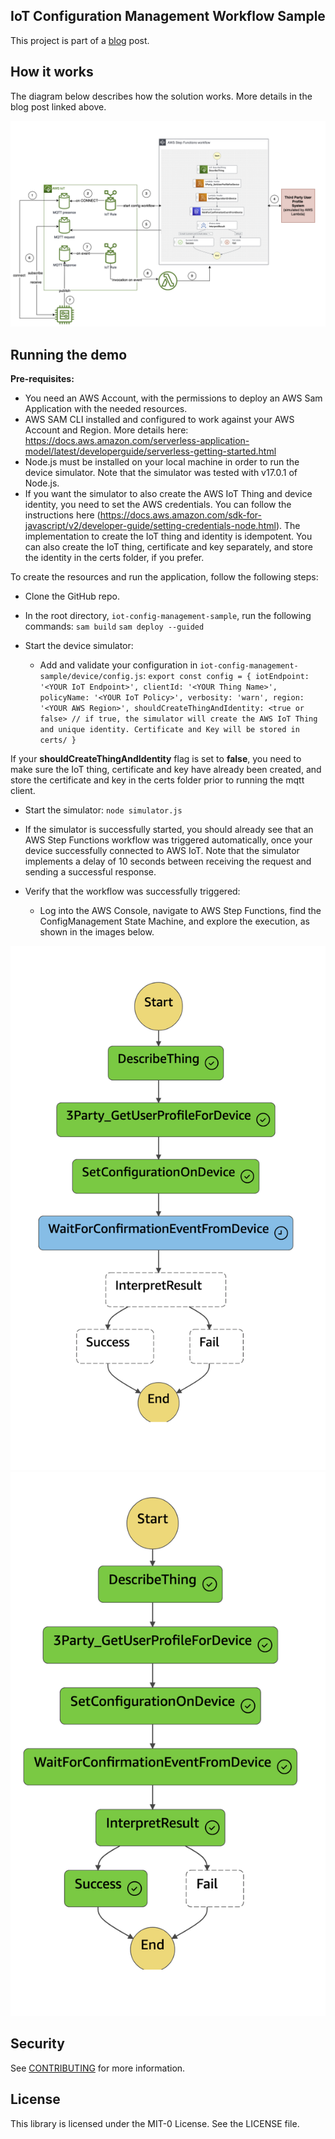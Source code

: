 ## IoT Configuration Management Workflow Sample 

This project is part of a [blog](https://dev.to/iotbuilders/automatically-applying-configuration-to-iot-devices-with-aws-iot-and-aws-step-functions-part-1-4n13) post.

## How it works

The diagram below describes how the solution works. More details in the blog post linked above.

![](docs/how-it-works-diagram.png)

## Running the demo

**Pre-requisites:**

* You need an AWS Account, with the permissions to deploy an AWS Sam Application with the needed resources.
* AWS SAM CLI installed and configured to work against your AWS Account and Region. More details here: https://docs.aws.amazon.com/serverless-application-model/latest/developerguide/serverless-getting-started.html
* Node.js must be installed on your local machine in order to run the device simulator. Note that the simulator was tested with v17.0.1 of Node.js.
* If you want the simulator to also create the AWS IoT Thing and device identity, you need to set the AWS credentials. You can follow the instructions here (https://docs.aws.amazon.com/sdk-for-javascript/v2/developer-guide/setting-credentials-node.html). The implementation to create the IoT thing and identity is idempotent. You can also create the IoT thing, certificate and key separately, and store the identity in the certs folder, if you prefer.

To create the resources and run the application, follow the following steps:

* Clone the GitHub repo.

* In the root directory, `iot-config-management-sample`, run the following commands:
    `sam build`
     `sam deploy --guided`

* Start the device simulator:
    * Add and validate your configuration in `iot-config-management-sample/device/config.js`:
      `export const config =
          {
          iotEndpoint: '<YOUR IoT Endpoint>',
          clientId: '<YOUR Thing Name>',
          policyName: '<YOUR IoT Policy>',
          verbosity: 'warn',
          region: '<YOUR AWS Region>',
          shouldCreateThingAndIdentity: <true or false> // if true, the simulator will create the AWS IoT Thing and unique identity. Certificate and Key will be stored in certs/
          }`

If your **shouldCreateThingAndIdentity** flag is set to **false**, you need to make sure the IoT thing, certificate and key have already been created, and store the certificate and key in the certs folder prior to running the mqtt client.

* Start the simulator: 
   `node simulator.js`
* If the simulator is successfully started, you should already see that an AWS Step Functions workflow was triggered automatically, once your device successfully connected to AWS IoT. Note that the simulator implements a delay of 10 seconds between receiving the request and sending a successful response.

* Verify that the workflow was successfully triggered:
    * Log into the AWS Console, navigate to AWS Step Functions, find the ConfigManagement State Machine, and explore the execution, as shown in the images below.

![](docs/State-Machine-Waiting.png)
![](docs/State-Machine-Success.png)

## Security

See [CONTRIBUTING](CONTRIBUTING.md#security-issue-notifications) for more information.

## License

This library is licensed under the MIT-0 License. See the LICENSE file.

